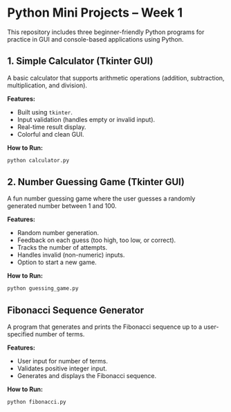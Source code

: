 #  Python Mini Projects – Week 1

This repository includes three beginner-friendly Python programs for practice in GUI and console-based applications using Python.

##  1. Simple Calculator (Tkinter GUI)

A basic calculator that supports arithmetic operations (addition, subtraction, multiplication, and division).

**Features:**
- Built using `tkinter`.
- Input validation (handles empty or invalid input).
- Real-time result display.
- Colorful and clean GUI.

**How to Run:**
```bash
python calculator.py
```
 ## 2. Number Guessing Game (Tkinter GUI)
A fun number guessing game where the user guesses a randomly generated number between 1 and 100.

**Features:**
- Random number generation.
- Feedback on each guess (too high, too low, or correct).
- Tracks the number of attempts.
- Handles invalid (non-numeric) inputs.
- Option to start a new game.

**How to Run:**
```bash
python guessing_game.py
```
## Fibonacci Sequence Generator
A program that generates and prints the Fibonacci sequence up to a user-specified number of terms.

**Features:**
- User input for number of terms.
- Validates positive integer input.
- Generates and displays the Fibonacci sequence.

**How to Run:**
```bash
python fibonacci.py
```
